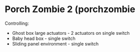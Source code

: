 # Porch Zombie 2 (porchzombie
Controlling:
- Ghost box large actuators - 2 actuators on single switch
- Baby head box - single switch
- Sliding panel environment - single switch
